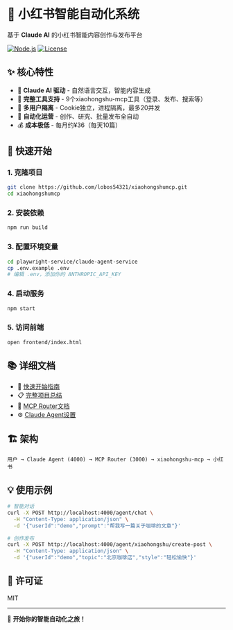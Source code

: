 # 🎨 小红书智能自动化系统

基于 **Claude AI** 的小红书智能内容创作与发布平台

[![Node.js](https://img.shields.io/badge/Node.js-18+-green.svg)](https://nodejs.org/)
[![License](https://img.shields.io/badge/license-MIT-blue.svg)](LICENSE)

## ✨ 核心特性

- 🤖 **Claude AI 驱动** - 自然语言交互，智能内容生成
- 🔧 **完整工具支持** - 9个xiaohongshu-mcp工具（登录、发布、搜索等）
- 👥 **多用户隔离** - Cookie独立，进程隔离，最多20并发
- 🚀 **自动化运营** - 创作、研究、批量发布全自动
- 💰 **成本极低** - 每月约¥36（每天10篇）

## 🚀 快速开始

### 1. 克隆项目

```bash
git clone https://github.com/lobos54321/xiaohongshumcp.git
cd xiaohongshumcp
```

### 2. 安装依赖

```bash
npm run build
```

### 3. 配置环境变量

```bash
cd playwright-service/claude-agent-service
cp .env.example .env
# 编辑 .env，添加你的 ANTHROPIC_API_KEY
```

### 4. 启动服务

```bash
npm start
```

### 5. 访问前端

```bash
open frontend/index.html
```

## 📚 详细文档

- 📖 [快速开始指南](./QUICK_START.md)
- 📋 [完整项目总结](./FINAL_SUMMARY.md)
- 🔧 [MCP Router文档](./playwright-service/mcp-router/README.md)
- ⚙️ [Claude Agent设置](./playwright-service/claude-agent-service/SETUP.md)

## 🏗️ 架构

```
用户 → Claude Agent (4000) → MCP Router (3000) → xiaohongshu-mcp → 小红书
```

## 💡 使用示例

```bash
# 智能对话
curl -X POST http://localhost:4000/agent/chat \
  -H "Content-Type: application/json" \
  -d '{"userId":"demo","prompt":"帮我写一篇关于咖啡的文章"}'

# 创作发布
curl -X POST http://localhost:4000/agent/xiaohongshu/create-post \
  -H "Content-Type: application/json" \
  -d '{"userId":"demo","topic":"北京咖啡店","style":"轻松愉快"}'
```

## 📄 许可证

MIT

---

🚀 **开始你的智能自动化之旅！**
